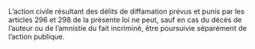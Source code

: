 L’action civile résultant des délits de diffamation prévus et punis par les articles 296 et 298 de la présente loi ne peut, sauf en cas du décès de l’auteur ou de l’amnistie du fait incriminé, être poursuivie séparément de l’action publique.